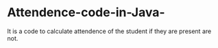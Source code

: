 # Attendence-code-in-Java-
It is a code to calculate attendence of the student if they are present are not.
